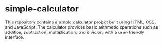 # simple-calculator
This repository contains a simple calculator project built using HTML, CSS, and JavaScript. The calculator provides basic arithmetic operations such as addition, subtraction, multiplication, and division, with a user-friendly interface.
